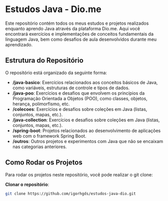 # Estudos Java - Dio.me

Este repositório contém todos os meus estudos e projetos realizados enquanto aprendo Java através da plataforma Dio.me. Aqui você encontrará exercícios e implementações de conceitos fundamentais da linguagem Java, bem como desafios de aula desenvolvidos durante meu aprendizado.

## Estrutura do Repositório

O repositório está organizado da seguinte forma:

- **/java-basico**: Exercícios relacionados aos conceitos básicos de Java, como variáveis, estruturas de controle e tipos de dados.
- **/java-poo**: Exercícios e desafios que envolvem os princípios da Programação Orientada a Objetos (POO), como classes, objetos, herança, polimorfismo, etc.
- **/colecoes**: Exercícios e desafios sobre coleções em Java (listas, conjuntos, mapas, etc.).
- **/java-collection**: Exercícios e desafios sobre coleções em Java (listas, conjuntos, mapas, etc.).
- **/spring-boot**: Projetos relacionados ao desenvolvimento de aplicações web com o framework Spring Boot.
- **/outros**: Outros projetos e experimentos com Java que não se encaixam nas categorias anteriores.

## Como Rodar os Projetos

Para rodar os projetos neste repositório, você pode realizar o git clone:

**Clonar o repositório**:
   ```bash
   git clone https://github.com/igorhgds/estudos-java-dio.git

